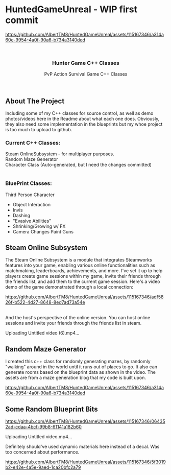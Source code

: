 
# HuntedGameUnreal - WIP first commit
<!-- Improved compatibility of back to top link: See: https://github.com/othneildrew/Best-README-Template/pull/73 -->
<a name="readme-top"></a>


https://github.com/AlbertTM8/HuntedGameUnreal/assets/115167346/a314a60e-9954-4a0f-90a6-b734a3140ded
<!-- PROJECT SHIELDS -->
<!--
*** I'm using markdown "reference style" links for readability.
*** Reference links are enclosed in brackets [ ] instead of parentheses ( ).
*** See the bottom of this document for the declaration of the reference variables
*** for contributors-url, forks-url, etc. This is an optional, concise syntax you may use.
*** https://www.markdownguide.org/basic-syntax/#reference-style-links
-->

<!-- PROJECT LOGO -->
<br />
<div align="center">
  <h3 align="center">Hunter Game C++ Classes</h3>

  <p align="center">
    PvP Action Survival Game C++ Classes
    <br />
    <br />
    <br />
  </p>
</div>





<!-- ABOUT THE PROJECT -->
## About The Project

Including some of my C++ classes for source control, as well as demo photos/videos here in the Readme about what each one does. Obviously, they also need some implementation in the blueprints but my whoe project is too much to upload to github.

### Current C++ Classes:   <br />
Steam OnlineSubsystem - for multiplayer purposes.   <br />
Random Maze Generator   <br />
Character Class (Auto-generated, but I need the changes committed)   <br />
<br />
### BluePrint Classes:   <br />
Third Person Character   <br />
  * Object Interaction
  * Invis
  * Dashing
  * "Evasive Abilities"
  * Shrinking/Growing w/ FX
  * Camera Changes
Paint Guns    <br />



<!-- GETTING STARTED -->
## Steam Online Subsystem
The Steam Online Subsystem is a module that integrates Steamworks features into your game, enabling various online functionalities such as matchmaking, leaderboards, achievements, and more. I've set it up to help players create game sessions within my game, invite their friends through the friends list, and add them to the current game session. Here's a video demo of the game demonstrated through a local connection:



https://github.com/AlbertTM8/HuntedGameUnreal/assets/115167346/adf5826f-b522-4d27-8648-8ed7ad73a54e

<br />
And the host's perspective of the online version. You can host online sessions and invite your friends through the friends list in steam.

Uploading Untitled video (6).mp4…

## Random Maze Generator

I created this c++ class for randomly generating mazes, by randomly "walking" around in the world until it runs out of places to go. It also can generate rooms based on the blueprint data as shown in the video. The assets are from a maze generation blog that my code is built upon. 


https://github.com/AlbertTM8/HuntedGameUnreal/assets/115167346/a314a60e-9954-4a0f-90a6-b734a3140ded

## Some Random Blueprint Bits

https://github.com/AlbertTM8/HuntedGameUnreal/assets/115167346/064352ad-cdaa-4bcf-99b8-61141a182b60

Uploading Untitled video.mp4…<br />

Definitely should've used dynamic materials here instead of a decal. Was too concerned about performance.

https://github.com/AlbertTM8/HuntedGameUnreal/assets/115167346/5f3019b2-e42e-4a5e-9aed-1ca20bfc2a79

